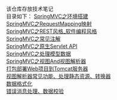 该仓库存放技术笔记 <br/>
目录如下：
[SpringMVC之环境搭建](https://github.com/LYLYMZGL/-/issues/2)<br/>
[SpringMVC之RequestMapping映射](https://github.com/LYLYMZGL/-/issues/3)<br/>
[SpringMVC之REST风格_软件编程风格](https://github.com/LYLYMZGL/-/issues/4)<br/>
[SpringMVC之常见注解](https://github.com/LYLYMZGL/-/issues/5)<br/>
[SpringMVC之原生Servlet API](https://github.com/LYLYMZGL/-/issues/6)<br/>
[SpringMVC之处理模型数据](https://github.com/LYLYMZGL/-/issues/7)<br/>
[SpringMVC之视图And视图解析器](https://github.com/LYLYMZGL/-/issues/8)<br/>
[打包部署Web项目到Tomcat服务器](https://github.com/LYLYMZGL/-/issues/9)<br/>
[视图解析器常见功能、处理静态资源、转换器](https://github.com/LYLYMZGL/-/issues/10)<br/>
[数据格式化](https://github.com/LYLYMZGL/-/issues/11)<br/>
[错误消息处理、数据校验](https://github.com/LYLYMZGL/-/issues/12)<br/>
